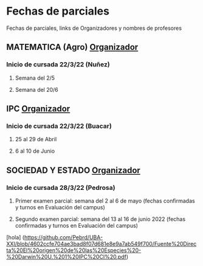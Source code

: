 # Fechas de parciales 

Fechas de parciales, links de Organizadores y nombres de profesores 

## MATEMATICA (Agro) [Organizador](https://www.ubaxxicampusvirtual.uba.ar/pluginfile.php/829714/mod_label/intro/Organizador_%20MateAgro_%201C_2022.pdf?time=1647970169791) 
### Inicio de cursada 22/3/22 (Nuñez)

1) Semana del 2/5

2) Semana del 20/6  


## IPC [Organizador](https://www.ubaxxicampusvirtual.uba.ar/pluginfile.php/867953/mod_resource/content/1/Organizador.pdf) 
### Inicio de cursada 22/3/22 (Buacar)



1) 25 al 29 de Abril 

2) 6 al 10 de Junio

## SOCIEDAD Y ESTADO [Organizador](https://www.ubaxxicampusvirtual.uba.ar/pluginfile.php/867456/mod_resource/content/1/Organizador%20ICSE%201C%202022.pdf)
### Inicio de cursada 28/3/22 (Pedrosa) 

1) Primer examen parcial: semana del 2 al 6 de mayo (fechas confirmadas y turnos en Evaluación del campus)

2) Segundo examen parcial: semana del 13 al 16 de junio 2022 (fechas confirmadas y turnos en Evaluación del campus)


[hola] (https://github.com/Pebrd/UBA-XXI/blob/4602ccfe704ae3bad8f07d681e8e9a7ab549f700/Fuente%20Directa%20El%20origen%20de%20las%20Especies%20-%20Darwin%20U.%201%20IPC%20CI%20.pdf)
